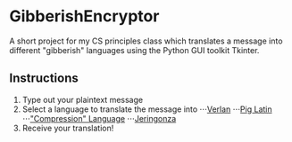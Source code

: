 # GibberishEncryptor
A short project for my CS principles class which translates a message into different "gibberish" languages using the Python GUI toolkit Tkinter.

## Instructions
1. Type out your plaintext message
2. Select a language to translate the message into
⋅⋅⋅[Verlan](https://www.fluentu.com/blog/french/french-verlan/)
⋅⋅⋅[Pig Latin](https://www.wikihow.com/Speak-Pig-Latin)
⋅⋅⋅["Compression" Language](http://mentalfloss.com/article/64730/some-srs-bsns-are-words-without-vowels-rlly-more-efficient)
⋅⋅⋅[Jeringonza](https://www.mamalisa.com/blog/jeringonza-a-spanish-word-game-like-pig-latin/)
3. Receive your translation!
